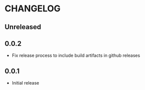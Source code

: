 # CHANGELOG

## Unreleased

## 0.0.2

- Fix release process to include build artifacts in github releases

## 0.0.1

- Initial release
